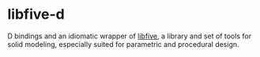 # libfive-d

D bindings and an idiomatic wrapper of [libfive](https://github.com/libfive/libfive/tree/master),
a library and set of tools for solid modeling, especially suited for parametric
and procedural design.

<!-- TODO: Upstream these bindings to subprojects/libfive/libfive/stdlib -->
